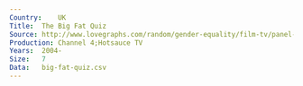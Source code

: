 ```yaml
---
Country:	UK
Title:	The Big Fat Quiz
Source:	http://www.lovegraphs.com/random/gender-equality/film-tv/panel-shows.html
Production:	Channel 4;Hotsauce TV
Years:	2004-
Size:	7
Data:	big-fat-quiz.csv
---
```

